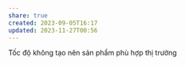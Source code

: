 ```yaml
---
share: true
created: 2023-09-05T16:17
updated: 2023-11-27T00:56
---
```


Tốc độ không tạo nên sản phẩm phù hợp thị trường